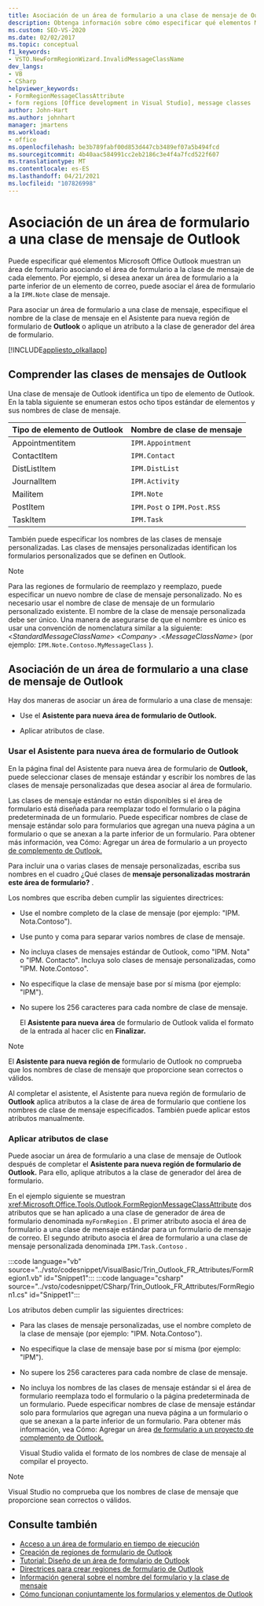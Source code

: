 ```yaml
---
title: Asociación de un área de formulario a una clase de mensaje de Outlook
description: Obtenga información sobre cómo especificar qué elementos Microsoft Office Outlook muestran un área de formulario asociando el área de formulario a la clase de mensaje de cada elemento.
ms.custom: SEO-VS-2020
ms.date: 02/02/2017
ms.topic: conceptual
f1_keywords:
- VSTO.NewFormRegionWizard.InvalidMessageClassName
dev_langs:
- VB
- CSharp
helpviewer_keywords:
- FormRegionMessageClassAttribute
- form regions [Office development in Visual Studio], message classes
author: John-Hart
ms.author: johnhart
manager: jmartens
ms.workload:
- office
ms.openlocfilehash: be3b789fabf00d853d447cb3489ef07a5b494fcd
ms.sourcegitcommit: 4b40aac584991cc2eb2186c3e4f4a7fcd522f607
ms.translationtype: MT
ms.contentlocale: es-ES
ms.lasthandoff: 04/21/2021
ms.locfileid: "107826998"
---
```

# <a name="associate-a-form-region-with-an-outlook-message-class"></a>Asociación de un área de formulario a una clase de mensaje de Outlook
  Puede especificar qué elementos Microsoft Office Outlook muestran un área de formulario asociando el área de formulario a la clase de mensaje de cada elemento. Por ejemplo, si desea anexar un área de formulario a la parte inferior de un elemento de correo, puede asociar el área de formulario a la `IPM.Note` clase de mensaje.

 Para asociar un área de formulario a una clase de mensaje, especifique el nombre de la clase de mensaje en el Asistente para nueva región de formulario de **Outlook** o aplique un atributo a la clase de generador del área de formulario.

 [!INCLUDE[appliesto_olkallapp](../vsto/includes/appliesto-olkallapp-md.md)]

## <a name="understand-outlook-message-classes"></a>Comprender las clases de mensajes de Outlook
 Una clase de mensaje de Outlook identifica un tipo de elemento de Outlook. En la tabla siguiente se enumeran estos ocho tipos estándar de elementos y sus nombres de clase de mensaje.

|Tipo de elemento de Outlook|Nombre de clase de mensaje|
|-----------------------|------------------------|
|Appointmentitem|`IPM.Appointment`|
|ContactItem|`IPM.Contact`|
|DistListItem|`IPM.DistList`|
|JournalItem|`IPM.Activity`|
|Mailitem|`IPM.Note`|
|PostItem|`IPM.Post` o `IPM.Post.RSS`|
|TaskItem|`IPM.Task`|

 También puede especificar los nombres de las clases de mensaje personalizadas. Las clases de mensajes personalizadas identifican los formularios personalizados que se definen en Outlook.

> [!NOTE]
> Para las regiones de formulario de reemplazo y reemplazo, puede especificar un nuevo nombre de clase de mensaje personalizado. No es necesario usar el nombre de clase de mensaje de un formulario personalizado existente. El nombre de la clase de mensaje personalizada debe ser único. Una manera de asegurarse de que el nombre es único es usar una convención de nomenclatura similar a la siguiente: \<*StandardMessageClassName*> \<*Company*> .\<*MessageClassName*> (por ejemplo: `IPM.Note.Contoso.MyMessageClass` ).

## <a name="associate-a-form-region-with-an-outlook-message-class"></a>Asociación de un área de formulario a una clase de mensaje de Outlook
 Hay dos maneras de asociar un área de formulario a una clase de mensaje:

- Use el **Asistente para nueva área de formulario de Outlook.**

- Aplicar atributos de clase.

### <a name="use-the-new-outlook-form-region-wizard"></a>Usar el Asistente para nueva área de formulario de Outlook
 En la página final del Asistente para nueva área de formulario de **Outlook,** puede seleccionar clases de mensaje estándar y escribir los nombres de las clases de mensaje personalizadas que desea asociar al área de formulario.

 Las clases de mensaje estándar no están disponibles si el área de formulario está diseñada para reemplazar todo el formulario o la página predeterminada de un formulario. Puede especificar nombres de clase de mensaje estándar solo para formularios que agregan una nueva página a un formulario o que se anexan a la parte inferior de un formulario. Para obtener más información, vea Cómo: Agregar un área de formulario a un proyecto [de complemento de Outlook.](../vsto/how-to-add-a-form-region-to-an-outlook-add-in-project.md)

 Para incluir una o varias clases de mensaje personalizadas, escriba sus nombres en el cuadro ¿Qué clases de **mensaje personalizadas mostrarán este área de formulario?** .

 Los nombres que escriba deben cumplir las siguientes directrices:

- Use el nombre completo de la clase de mensaje (por ejemplo: "IPM. Nota.Contoso").

- Use punto y coma para separar varios nombres de clase de mensaje.

- No incluya clases de mensajes estándar de Outlook, como "IPM. Nota" o "IPM. Contacto". Incluya solo clases de mensaje personalizadas, como "IPM. Note.Contoso".

- No especifique la clase de mensaje base por sí misma (por ejemplo: "IPM").

- No supere los 256 caracteres para cada nombre de clase de mensaje.

  El **Asistente para nueva área** de formulario de Outlook valida el formato de la entrada al hacer clic en **Finalizar.**

> [!NOTE]
> El **Asistente para nueva región de** formulario de Outlook no comprueba que los nombres de clase de mensaje que proporcione sean correctos o válidos.

 Al completar el asistente, el Asistente para nueva región de formulario de **Outlook** aplica atributos a la clase de área de formulario que contiene los nombres de clase de mensaje especificados. También puede aplicar estos atributos manualmente.

### <a name="apply-class-attributes"></a>Aplicar atributos de clase
 Puede asociar un área de formulario a una clase de mensaje de Outlook después de completar el **Asistente para nueva región de formulario de Outlook.** Para ello, aplique atributos a la clase de generador del área de formulario.

 En el ejemplo siguiente se muestran <xref:Microsoft.Office.Tools.Outlook.FormRegionMessageClassAttribute> dos atributos que se han aplicado a una clase de generador de área de formulario denominada `myFormRegion` . El primer atributo asocia el área de formulario a una clase de mensaje estándar para un formulario de mensaje de correo. El segundo atributo asocia el área de formulario a una clase de mensaje personalizada denominada `IPM.Task.Contoso` .

 :::code language="vb" source="../vsto/codesnippet/VisualBasic/Trin_Outlook_FR_Attributes/FormRegion1.vb" id="Snippet1":::
 :::code language="csharp" source="../vsto/codesnippet/CSharp/Trin_Outlook_FR_Attributes/FormRegion1.cs" id="Snippet1":::

 Los atributos deben cumplir las siguientes directrices:

- Para las clases de mensaje personalizadas, use el nombre completo de la clase de mensaje (por ejemplo: "IPM. Nota.Contoso").

- No especifique la clase de mensaje base por sí misma (por ejemplo: "IPM").

- No supere los 256 caracteres para cada nombre de clase de mensaje.

- No incluya los nombres de las clases de mensaje estándar si el área de formulario reemplaza todo el formulario o la página predeterminada de un formulario. Puede especificar nombres de clase de mensaje estándar solo para formularios que agregan una nueva página a un formulario o que se anexan a la parte inferior de un formulario. Para obtener más información, vea Cómo: Agregar un área [de formulario a un proyecto de complemento de Outlook.](../vsto/how-to-add-a-form-region-to-an-outlook-add-in-project.md)

  Visual Studio valida el formato de los nombres de clase de mensaje al compilar el proyecto.

> [!NOTE]
> Visual Studio no comprueba que los nombres de clase de mensaje que proporcione sean correctos o válidos.

## <a name="see-also"></a>Consulte también
- [Acceso a un área de formulario en tiempo de ejecución](../vsto/accessing-a-form-region-at-run-time.md)
- [Creación de regiones de formulario de Outlook](../vsto/creating-outlook-form-regions.md)
- [Tutorial: Diseño de un área de formulario de Outlook](../vsto/walkthrough-designing-an-outlook-form-region.md)
- [Directrices para crear regiones de formulario de Outlook](../vsto/guidelines-for-creating-outlook-form-regions.md)
- [Información general sobre el nombre del formulario y la clase de mensaje](/office/vba/outlook/Concepts/Forms/form-name-and-message-class-overview)
- [Cómo funcionan conjuntamente los formularios y elementos de Outlook](/office/vba/outlook/Concepts/Forms/how-outlook-forms-and-items-work-together)
